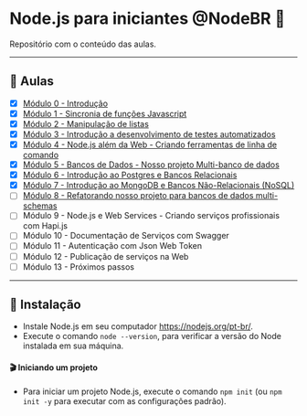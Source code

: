 # Node.js para iniciantes @NodeBR 🚀

Repositório com o conteúdo das aulas.

---

## 🤯 Aulas

- [x] [Módulo 0 - Introdução](./modulo-0-introducao)
- [x] [Módulo 1 - Sincronia de funções Javascript](./modulo-1-sincronia-de-funcoes-javascript)
- [x] [Módulo 2 - Manipulação de listas](./modulo-2-manipulacao-de-listas)
- [x] [Módulo 3 - Introdução a desenvolvimento de testes automatizados](./modulo-3-testes-automatizados)
- [x] [Módulo 4 - Node.js além da Web - Criando ferramentas de linha de comando](./modulo-4-node-alem-da-web)
- [x] [Módulo 5 - Bancos de Dados - Nosso projeto Multi-banco de dados](./modulo-5-multi-banco-de-dados)
- [x] [Módulo 6 - Introdução ao Postgres e Bancos Relacionais](./modulo-6-banco-relacional)
- [x] [Módulo 7 - Introdução ao MongoDB e Bancos Não-Relacionais (NoSQL)](./modulo-7-banco-nao-relacional)
- [ ] [Módulo 8 - Refatorando nosso projeto para bancos de dados multi-schemas](./modulo-8-refatorando-multi-schemas)
- [ ] Módulo 9 - Node.js e Web Services - Criando serviços profissionais com Hapi.js
- [ ] Módulo 10 - Documentação de Serviços com Swagger
- [ ] Módulo 11 - Autenticação com Json Web Token
- [ ] Módulo 12 - Publicação de serviços na Web
- [ ] Módulo 13 - Próximos passos

---

## 🚀 Instalação

- Instale Node.js em seu computador https://nodejs.org/pt-br/.
- Execute o comando `node --version`, para verificar a versão do Node instalada em sua máquina.

#### 🎬 Iniciando um projeto

- Para iniciar um projeto Node.js, execute o comando `npm init` (ou `npm init -y` para executar com as configurações padrão).
